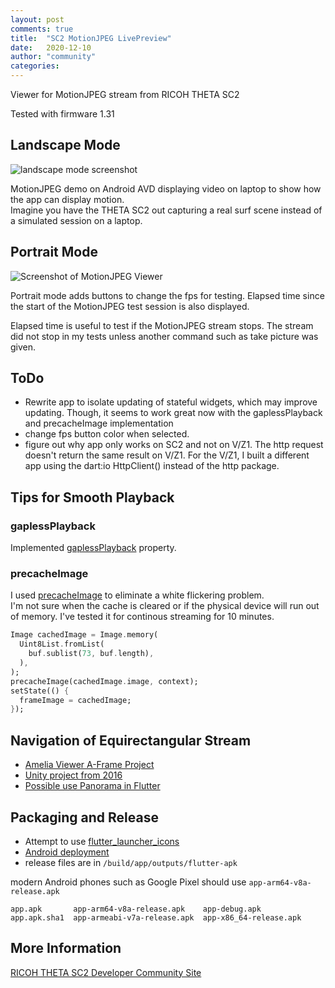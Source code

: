 ```yaml
---
layout: post
comments: true
title:  "SC2 MotionJPEG LivePreview"
date:   2020-12-10
author: "community"
categories: 
---
```


Viewer for MotionJPEG stream from RICOH THETA SC2

Tested with firmware 1.31


## Landscape Mode 

![landscape mode screenshot](/blog/img/2020-12/motion_6.gif)

MotionJPEG demo on Android AVD displaying video on laptop to show how the app can display motion.  
Imagine you have the THETA SC2 out capturing a real surf scene instead of a simulated
session on a laptop.

## Portrait Mode

![Screenshot of MotionJPEG Viewer](/blog/img/2020-12//motion_7.gif)

Portrait mode adds buttons to change the fps for testing.
Elapsed time since the start of the MotionJPEG test session is
also displayed.

Elapsed time is useful to test if the MotionJPEG stream stops.
The stream did not stop in my tests unless another command
such as take picture was given.

## ToDo

- Rewrite app to isolate updating of stateful widgets, which may improve updating. Though, it seems
to work great now with the gaplessPlayback and precacheImage implementation
- change fps button color when selected.
- figure out why app only works on SC2 and not on V/Z1.  The http request doesn't return
the same result on V/Z1. For the V/Z1, I built a different app
using the dart:io HttpClient() instead of the 
http package.


## Tips for Smooth Playback

### gaplessPlayback

Implemented 
[gaplessPlayback](https://api.flutter.dev/flutter/widgets/Image/gaplessPlayback.html) property.

### precacheImage

I used [precacheImage](https://api.flutter.dev/flutter/widgets/precacheImage.html) to eliminate a white flickering problem.  
I'm not sure when the cache is cleared or if the physical 
device will run out of memory.  I've tested it for continous streaming for 10 minutes.


```dart
Image cachedImage = Image.memory(
  Uint8List.fromList(
    buf.sublist(73, buf.length),
  ),
);
precacheImage(cachedImage.image, context);
setState(() {
  frameImage = cachedImage;
});
```

## Navigation of Equirectangular Stream

* [Amelia Viewer A-Frame Project](https://community.theta360.guide/t/successful-theta-v-stream-from-drone-to-vr-headset-0-25-miles-away/4437?u=craig)
* [Unity project from 2016](https://community.theta360.guide/t/theta-s-wifi-streaming-with-unity/262?u=craig)
* [Possible use Panorama in Flutter](https://github.com/codetricity/ricoh-theta-flutter-panorama-image-example)

## Packaging and Release

- Attempt to use [flutter_launcher_icons](https://pub.dev/packages/flutter_launcher_icons)
- [Android deployment](https://flutter.dev/docs/deployment/android)
- release files are in `/build/app/outputs/flutter-apk`

modern Android phones such as Google Pixel should use `app-arm64-v8a-release.apk`

```
app.apk       app-arm64-v8a-release.apk    app-debug.apk
app.apk.sha1  app-armeabi-v7a-release.apk  app-x86_64-release.apk
```


## More Information

[RICOH THETA SC2 Developer Community Site](https://theta360.guide/special/sc2/)